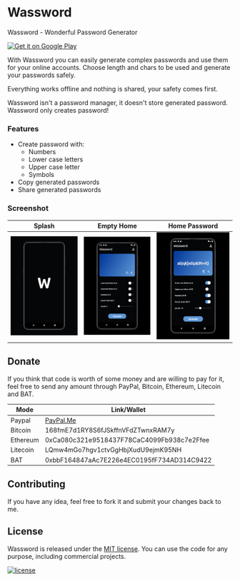 # Wassword

Wassword - Wonderful Password Generator

[![Get it on Google Play](https://play.google.com/intl/en_us/badges/images/badge_new.png)](https://play.google.com/store/apps/details?id=com.albertobonacina.wassword)

With Wassword you can easily generate complex passwords and use them for your online accounts. Choose length and chars to be used and generate your passwords safely.

Everything works offline and nothing is shared, your safety comes first.

Wassword isn't a password manager, it doesn't store generated password.
Wassword only creates password!

### Features

- Create password with:
  - Numbers
  - Lower case letters
  - Upper case letter
  - Symbols
- Copy generated passwords
- Share generated passwords

### Screenshot

| Splash | Empty Home | Home Password |
|-|-|-|
| ![Splash Screen](/screenshot/splash.jpg) | ![Home Empty](/screenshot/home_empty.jpg) | ![Home Password](/screenshot/home_password.jpg) |

## Donate

If you think that code is worth of some money and are willing to pay for it, feel free to send any amount through PayPal, Bitcoin, Ethereum, Litecoin and BAT.

| Mode  | Link/Wallet                                       |
|----------|--------------------------------------------|
| Paypal   | [PayPal.Me](https://paypal.me/polilluminato)            |
| Bitcoin  | 168fmE7d1RY8S6fJSkffnVFdZTwnxRAM7y         |
| Ethereum | 0xCa080c321e9518437F78CaC4099Fb938c7e2Ffee |
| Litecoin | LQmw4mGo7hgv1ctvGgHbjXudU9ejmK95NH         |
| BAT      | 0xbbF164847aAc7E226e4EC0195fF734AD314C9422 |

## Contributing

If you have any idea, feel free to fork it and submit your changes back to me.

## License

Wassword is released under the [MIT license](LICENSE.md). You can use the code for any purpose, including commercial projects.

[![license](https://img.shields.io/badge/License-MIT-yellow.svg)](https://opensource.org/licenses/MIT)

